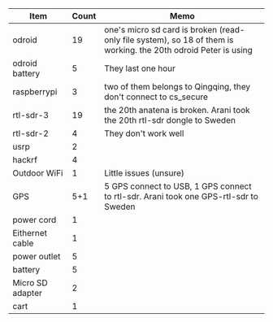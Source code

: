 |Item|Count|Memo|
|--|--|--|
|odroid|19|one's micro sd card is broken (read-only file system), so 18 of them is working. the 20th odroid Peter is using|
|odroid battery|5|They last one hour|
|raspberrypi|3|two of them belongs to Qingqing, they don't connect to cs_secure|
|rtl-sdr-3|19|the 20th anatena is broken. Arani took the 20th rtl-sdr dongle to Sweden|
|rtl-sdr-2|4|They don't work well|
|usrp|2||
|hackrf|4||
|Outdoor WiFi|1|Little issues (unsure)|
|GPS|5+1|5 GPS connect to USB, 1 GPS connect to rtl-sdr. Arani took one GPS-rtl-sdr to Sweden|
|power cord|1||
|Eithernet cable|1||
|power outlet|5||
|battery|5||
|Micro SD adapter|2||
|cart|1||
